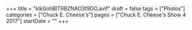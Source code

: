 +++
title = "klkGohBlTRBZNAO3f9DO.avif"
draft = false
tags = ["Photos"]
categories = ["Chuck E. Cheese's"]
pages = ["Chuck E. Cheese's Show 4 2017"]
startDate = ""
+++
